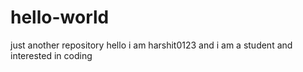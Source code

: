 # hello-world
just another repository
hello i am harshit0123
and i am a student
and interested in coding
